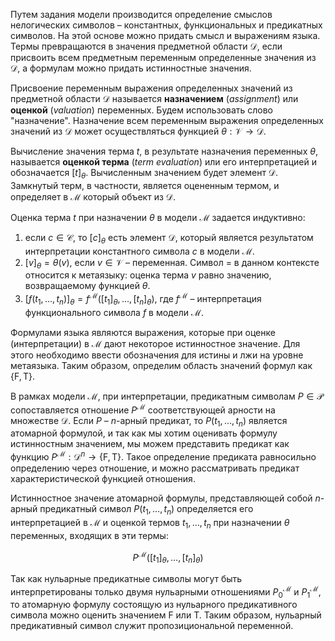 
Путем задания модели производится определение смыслов нелогических символов – константных, функциональных и предикатных символов. На этой основе можно придать смысл и выражениям языка. Термы превращаются в значения предметной области $\mathcal{D}$, если присвоить всем предметным переменным определенные значения из $\mathcal{D}$, а формулам можно придать истинностные значения.

Присвоение переменным выражения определенных значений из предметной области $\mathcal{D}$ называется **назначением** (*assignment*) или **оценкой** (*valuation*) переменных. Будем использовать слово "назначение". Назначение всем переменным выражения определенных значений из $\mathcal{D}$ может осуществляться функцией $θ: \mathcal{V} → \mathcal{D}$. 

Вычисление значения терма $t$, в результате назначения переменных $θ$, называется **оценкой терма** (*term evaluation*) или его интерпретацией и обозначается $[t]_θ$. Вычисленным значением будет элемент $\mathcal{D}$. Замкнутый терм, в частности, является оцененным термом, и определяет в $\mathcal{M}$ который объект из $\mathcal{D}$. 

Оценка терма $t$ при назначении $θ$ в модели $\mathcal{M}$ задается индуктивно:
1. если $c∈\mathcal{C}$, то $[c]_θ$ есть элемент $\mathcal{D}$, который является результатом интерпретации константного символа $c$ в модели $\mathcal{M}$. 
2. $[v]_θ = θ(v)$, если $v∈\mathcal{V}$ – переменная. Символ $=$ в данном контексте относится к метаязыку: оценка терма $v$ равно значению, возвращаемому функцией $θ$.
3. $[f(t_1, \ldots, t_n)]_θ = f^{\mathcal{M}}([t_1]_θ, \ldots, [t_n]_θ)$, где $f^{\mathcal{M}}$ – интерпретация функционального символа $f$ в модели $\mathcal{M}$.

Формулами языка являются выражения, которые при оценке (интерпретации) в $\mathcal{M}$ дают некоторое истинностное значение. Для этого необходимо ввести обозначения для истины и лжи на уровне метаязыка. Таким образом, определим область значений формул как $\{ \mathrm{F}, \mathrm{T} \}$.

В рамках модели $\mathcal{M}$, при интерпретации, предикатным символам $P∈\mathcal{P}$ сопоставляется отношение $P^\mathcal{M}$ соответствующей арности на множестве $\mathcal{D}$. Если $P$ – $n$-арный предикат, то $P(t_1,\ldots,t_n)$ является атомарной формулой, и так как мы хотим оценивать формулу истинностным значением, мы можем представить предикат как функцию $P^{\mathcal{M}} : \mathcal{D}^n → \{ \mathrm{F}, \mathrm{T} \}$. Такое определение предиката равносильно определению через отношение, и можно рассматривать предикат характеристической функцией отношения. 

Истинностное значение атомарной формулы, представляющей собой $n$-арный предикатный символ $P(t_1,\ldots,t_n)$ определяется его интерпретацией в $\mathcal{M}$ и оценкой термов $t_1,\ldots,t_n$ при назначении $θ$ переменных, входящих в эти термы:

$$
P^{\mathcal{M}}([t_1]_θ, \ldots, [t_n]_θ)
$$

Так как нульарные предикатные символы могут быть интерпретированы только двумя нульарными отношениями $P_0^{\mathcal{M}}$ и $P_1^{\mathcal{M}}$, то атомарную формулу состоящую из нульарного предикативного символа можно оценить значением $\mathrm{F}$ или $\mathrm{T}$. Таким образом, нульарный предикативный символ служит пропозициональной переменной.
